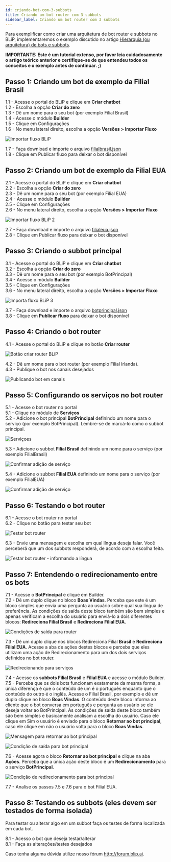 ```yaml
---
id: criando-bot-com-3-subbots
title: Criando um bot router com 3 subbots
sidebar_label: Criando um bot router com 3 subbots
---
```


Para exemplificar como criar uma arquitetura de bot router e subbots no BLiP, implementaremos o exemplo discutido no artigo [Hierarquia (ou arquitetura) de bots e subbots](/docs/router/hierarquia-bots-subbots).

**IMPORTANTE: Este é um tutorial extenso, por favor leia cuidadosamente o artigo teórico anterior e certifique-se de que entendeu todos os conceitos e o exemplo antes de continuar. ;)**

## Passo 1: Criando um bot de exemplo da Filial Brasil

1.1 - Acesse o portal do BLiP e clique em **Criar chatbot**  
1.2 - Escolha a opção **Criar do zero**  
1.3 - Dê um nome para o seu bot (por exemplo Filial Brasil)  
1.4 - Acesse o módulo **Builder**  
1.5 - Clique em Configurações  
1.6 - No menu lateral direito, escolha a opção **Versões > Importar Fluxo**

![Importar fluxo BLiP](/img/router/router-criando-bot-com-3-subbots-1.png)<br>

1.7 - Faça download e importe o arquivo [filialbrasil.json](https://drive.google.com/file/d/1vCFeskMTfMA4s5juq1jiGJYnEczFuSBT/view?usp=sharing)  
1.8 - Clique em Publicar fluxo para deixar o bot disponível

## Passo 2: Criando um bot de exemplo da Filial EUA

2.1 - Acesse o portal do BLiP e clique em **Criar chatbot**  
2.2 - Escolha a opção **Criar do zero**  
2.3 - Dê um nome para o seu bot (por exemplo Filial EUA)  
2.4 - Acesse o módulo **Builder**  
2.5 - Clique em Configurações  
2.6 - No menu lateral direito, escolha a opção **Versões > Importar Fluxo**  

![Importar fluxo BLiP 2](/img/router/router-criando-bot-com-3-subbots-2.png)<br>

2.7 - Faça download e importe o arquivo [filialeua.json](https://drive.google.com/file/d/1RX7L3_gCPH319gO21Xou9ZyQYzm-41bU/view?usp=sharing)  
2.8 - Clique em Publicar fluxo para deixar o bot disponível

## Passo 3: Criando o subbot principal

3.1 - Acesse o portal do BLiP e clique em **Criar chatbot**  
3.2 - Escolha a opção **Criar do zero**  
3.3 - Dê um nome para o seu bot (por exemplo BotPrincipal)  
3.4 - Acesse o módulo **Builder**  
3.5 - Clique em Configurações  
3.6 - No menu lateral direito, escolha a opção **Versões > Importar Fluxo**  

![Importa fluxo BLiP 3](/img/router/router-criando-bot-com-3-subbots-3.png)<br>

3.7 - Faça download e importe o arquivo [botprincipal.json](https://drive.google.com/file/d/1J-hO2M7PYHlT4wfxHJZpkvHYIv-XdP_w/view?usp=sharing)  
3.8 - Clique em **Publicar fluxo** para deixar o bot disponível  

## Passo 4: Criando o bot router

4.1 - Acesse o portal do BLiP e clique no botão **Criar router**

![Botão criar router BLiP](/img/router/router-criando-bot-com-3-subbots-4.png)<br>

4.2 - Dê um nome para o bot router (por exemplo Filial Irlanda).  
4.3 - Publique o bot nos canais desejados

![Publicando bot em canais](/img/router/router-criando-bot-com-3-subbots-5.png)<br>

## Passo 5: Configurando os serviços no bot router

5.1 - Acesse o bot router no portal  
5.1 - Clique no módulo de **Serviços**  
5.2 - Adicione o bot principal **BotPrincipal** definindo um nome para o serviço (por exemplo BotPrincipal). Lembre-se de marcá-lo como o subbot principal.  

![Serviçoes](/img/router/router-criando-bot-com-3-subbots-6.png)<br>

5.3 - Adicione o subbot **Filial Brasil** definindo um nome para o serviço (por exemplo FilialBrasil)  

![Confirmar adição de serviço](/img/router/router-criando-bot-com-3-subbots-7.png)<br>

5.4 - Adicione o subbot **Filial EUA** definindo um nome para o serviço (por exemplo FilialEUA)  

![Confirmar adição de serviço](/img/router/router-criando-bot-com-3-subbots-8.png)<br>

## Passo 6: Testando o bot router

6.1 - Acesse o bot router no portal  
6.2 - Clique no botão para testar seu bot  

![Testar bot router](/img/router/router-criando-bot-com-3-subbots-9.png)<br>

6.3 - Envie uma mensagem e escolha em qual língua deseja falar. Você perceberá que um dos subbots responderá, de acordo com a escolha feita.  

![Testar bot router - informando a língua](/img/router/router-criando-bot-com-3-subbots-10.png)<br>

## Passo 7: Entendendo o redirecionamento entre os bots

7.1 - Acesse o **BotPrincipal** e clique em Builder.  
7.2 - Dê um duplo clique no bloco **Boas Vindas**. Perceba que este é um bloco simples que envia uma pergunta ao usuário sobre qual sua língua de preferência. As condições de saída deste bloco também são bem simples e apenas verificam a escolha do usuário para enviá-lo a dois diferentes blocos: **Redireciona Filial Brasil** e **Redireciona Filial EUA**.  

![Condições de saída para router](/img/router/router-criando-bot-com-3-subbots-11.png)<br>

7.3 - Dê um duplo clique nos blocos Redireciona Filial **Brasil** e **Redireciona Filial EUA**. Acesse a aba de ações destes blocos e perceba que eles utilizam uma ação de Redirecionamento para um dos dois serviços definidos no bot router.  

![Redirecionando para serviços](/img/router/router-criando-bot-com-3-subbots-12.png)<br>

7.4 - Acesse os **subbots Filial Brasil** e **Filial EUA** e acesse o módulo Builder.  
7.5 - Perceba que os dois bots funcionam exatamente da mesma forma, a única diferença é que o conteúdo de um é o português enquanto que o conteúdo do outro é o inglês. Acesse o Filial Brasil, por exemplo e dê um duplo clique no bloco **Boas Vindas**. O conteúdo deste bloco informa ao cliente que o bot conversa em português e pergunta ao usuário se ele deseja voltar ao BotPrincipal. As condições de saída deste bloco também são bem simples e basicamente analisam a escolha do usuário. Caso ele clique em Sim o usuário é enviado para o bloco **Retornar ao bot principal**, caso ele clique em não o usuário volta para o bloco **Boas Vindas**.

![Mensagem para retornar ao bot principal](/img/router/router-criando-bot-com-3-subbots-13.png)<br>

![Condição de saída para bot principal](/img/router/router-criando-bot-com-3-subbots-14.png)<br>

7.6 - Acesse agora o bloco **Retornar ao bot principal** e clique na aba **Ações**. Perceba que a única ação deste bloco é um **Redirecionamento** para o serviço **BotPrincipal**.  

![Condição de redirecionamento para bot principal](/img/router/router-criando-bot-com-3-subbots-14.png)<br>

7.7 - Analise os passos 7.5 e 7.6 para o bot Filial EUA.  

## Passo 8: Testando os subbots (eles devem ser testados de forma isolada)

Para testar ou alterar algo em um subbot faça os testes de forma localizada em cada bot.

8.1 - Acesso o bot que deseja testar/alterar  
8.1 - Faça as alterações/testes desejados

Caso tenha alguma dúvida utilize nosso fórum <http://forum.blip.ai>.

<!-- Rating frame -->
<script type="text/javascript" src="/scripts/rating.js"></script>